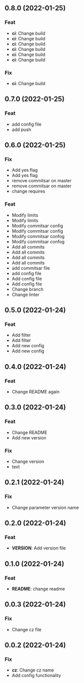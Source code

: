 ## 0.8.0 (2022-01-25)

### Feat

- **ci**: Change build
- **ci**: Change build
- **ci**: Change build
- **ci**: Change build
- **ci**: Change build
- **ci**: Change build

### Fix

- **ci**: Change build

## 0.7.0 (2022-01-25)

### Feat

- add config file
- add push

## 0.6.0 (2022-01-25)

### Fix

- Add yes flag
- Add yes flag
- remove commitsar on master
- remove commitsar on master
- change requires

### Feat

- Modify limits
- Modify limits
- Modify commitsar config
- Modify commitsar config
- Modify commitsar confog
- Modify commitsar confog
- Add all commits
- Add all commits
- Add all commits
- Add all commits
- add commitsar file
- add config file
- Add config file
- Add config file
- Change branch
- Change linter

## 0.5.0 (2022-01-24)

### Feat

- Add filter
- Add filter
- Add new config
- Add new config

## 0.4.0 (2022-01-24)

### Feat

- Change README again

## 0.3.0 (2022-01-24)

### Feat

- Change README
- Add new version

### Fix

- Change version
- text

## 0.2.1 (2022-01-24)

### Fix

- Change parameter version name

## 0.2.0 (2022-01-24)

### Feat

- **VERSION**: Add version file

## 0.1.0 (2022-01-24)

### Feat

- **README**: change readme

## 0.0.3 (2022-01-24)

### Fix

- Change cz file

## 0.0.2 (2022-01-24)

### Fix

- **cz**: Change cz name
- Add config functionality
